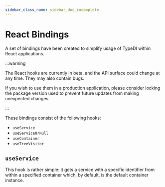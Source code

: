 ```yaml
---
sidebar_class_name: sidebar_doc_incomplete
---
```


# React Bindings

A set of bindings have been created to simplify usage of TypeDI within React applications.

:::warning

The React hooks are currently in beta, and the API surface could
change at any time. They may also contain bugs.

If you wish to use them in a production application, please consider locking
the package version used to prevent future updates from making unexpected changes.

:::

These bindings consist of the following hooks:

- `useService`
- `useServiceOrNull`
- `useContainer`
- `useTreeVisitor`

## `useService`

This hook is rather simple: it gets a service with a specific identifier from within
a specified container which, by default, is the default container instance.
